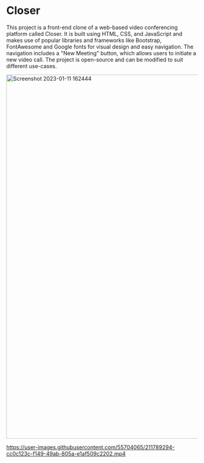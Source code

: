 # Closer
This project is a front-end clone of a web-based video conferencing platform called Closer. It is built using HTML, CSS, and JavaScript and makes use of popular libraries and frameworks like Bootstrap, FontAwesome and Google fonts for visual design and easy navigation. 
The navigation includes a "New Meeting" button, which allows users to initiate a new video call. The project is open-source and can be modified to suit different use-cases.

<img width="960" alt="Screenshot 2023-01-11 162444" src="https://user-images.githubusercontent.com/55704065/211788580-a4f02cba-9f33-4db2-a76e-e1d627894da5.png">


https://user-images.githubusercontent.com/55704065/211789294-cc0c123c-f149-49ab-805a-e1af509c2202.mp4

